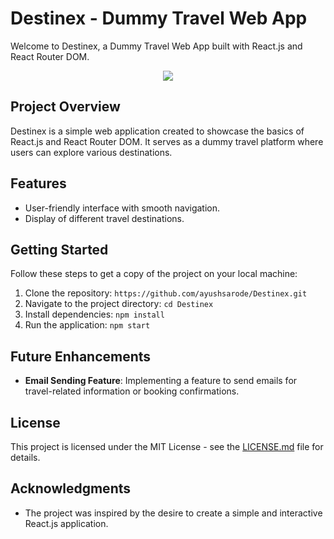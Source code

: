 # Destinex - Dummy Travel Web App

Welcome to Destinex, a Dummy Travel Web App built with React.js and React Router DOM.

<div align="center">
<img src="https://api.visitorbadge.io/api/visitors?path=https%3A%2F%2Fgithub.com%2Fayushsarode%2FDestinex&label=visitors&countColor=%2337d67a&style=for-the-badge&labelStyle=upper" />
</div>

## Project Overview

Destinex is a simple web application created to showcase the basics of React.js and React Router DOM. It serves as a dummy travel platform where users can explore various destinations.

## Features

- User-friendly interface with smooth navigation.
- Display of different travel destinations.

## Getting Started

Follow these steps to get a copy of the project on your local machine:

1. Clone the repository: `https://github.com/ayushsarode/Destinex.git`
2. Navigate to the project directory: `cd Destinex`
3. Install dependencies: `npm install`
4. Run the application: `npm start`

## Future Enhancements

- **Email Sending Feature**: Implementing a feature to send emails for travel-related information or booking confirmations.

## License

This project is licensed under the MIT License - see the [LICENSE.md](https://github.com/ayushsarode/Destinex/blob/main/LICENSE) file for details.

## Acknowledgments

- The project was inspired by the desire to create a simple and interactive React.js application.
